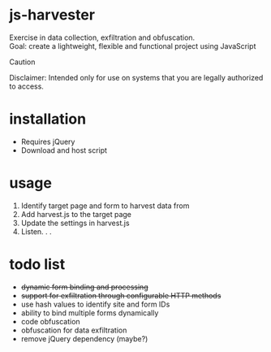 # js-harvester
Exercise in data collection, exfiltration and obfuscation.<br />
Goal: create a lightweight, flexible and functional project using JavaScript
> [!CAUTION]
> Disclaimer: Intended only for use on systems that you are legally authorized to access. 
# installation
* Requires jQuery
* Download and host script
# usage
1. Identify target page and form to harvest data from
2. Add harvest.js to the target page
3. Update the settings in harvest.js
4. Listen. . .
# todo list
* ~~dynamic form binding and processing~~
* ~~support for exfiltration through configurable HTTP methods~~
* use hash values to identify site and form IDs
* ability to bind multiple forms dynamically
* code obfuscation
* obfuscation for data exfiltration
* remove jQuery dependency (maybe?)

